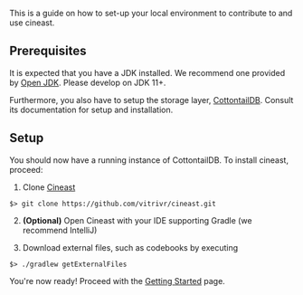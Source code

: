 This is a guide on how to set-up your local environment to contribute to and use cineast.

## Prerequisites

It is expected that you have a JDK installed.
We recommend one provided by [Open JDK](https://openjdk.java.net/install/). Please develop on JDK 11+.

Furthermore, you also have to setup the storage layer, [CottontailDB](https://github.com/vitrivr/cottontaildb). Consult its documentation for setup and installation.

## Setup

You should now have a running instance of CottontailDB. To install cineast, proceed:

1. Clone [Cineast](https://github.com/vitrivr/cineast.git)

```
$> git clone https://github.com/vitrivr/cineast.git
```

2. **(Optional)** Open Cineast with your IDE supporting Gradle (we recommend IntelliJ)

3. Download external files, such as codebooks by executing
```
$> ./gradlew getExternalFiles
````

You're now ready! Proceed with the [Getting Started](https://github.com/vitrivr/cineast/wiki/Getting-Started) page.